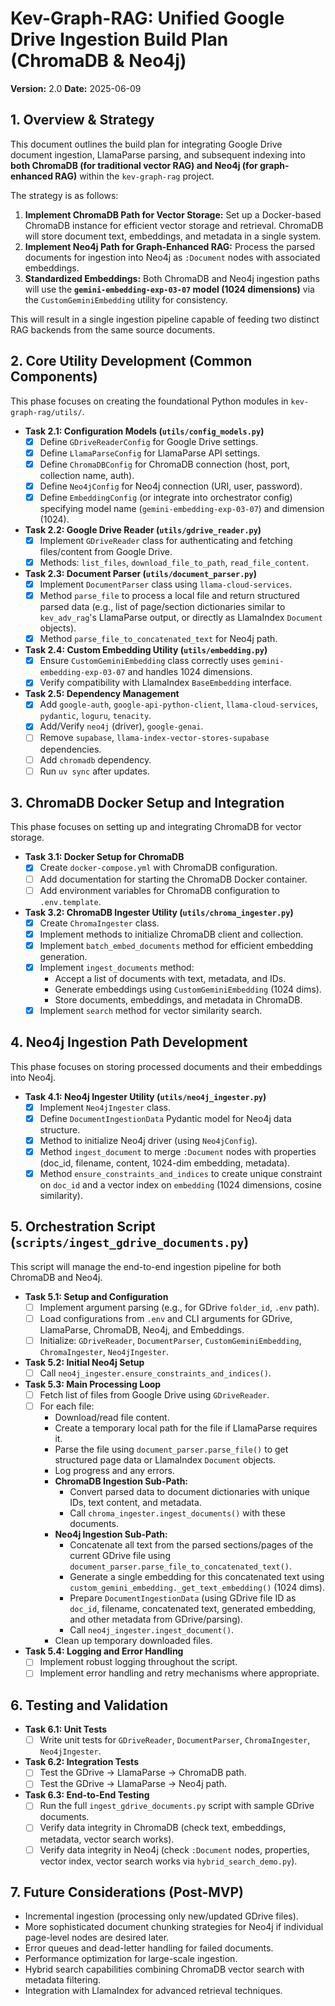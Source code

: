 # Kev-Graph-RAG: Unified Google Drive Ingestion Build Plan (ChromaDB & Neo4j)

**Version:** 2.0
**Date:** 2025-06-09

## 1. Overview & Strategy

This document outlines the build plan for integrating Google Drive document ingestion, LlamaParse parsing, and subsequent indexing into **both ChromaDB (for traditional vector RAG) and Neo4j (for graph-enhanced RAG)** within the `kev-graph-rag` project.

The strategy is as follows:
1.  **Implement ChromaDB Path for Vector Storage:** Set up a Docker-based ChromaDB instance for efficient vector storage and retrieval. ChromaDB will store document text, embeddings, and metadata in a single system.
2.  **Implement Neo4j Path for Graph-Enhanced RAG:** Process the parsed documents for ingestion into Neo4j as `:Document` nodes with associated embeddings.
3.  **Standardized Embeddings:** Both ChromaDB and Neo4j ingestion paths will use the **`gemini-embedding-exp-03-07` model (1024 dimensions)** via the `CustomGeminiEmbedding` utility for consistency.

This will result in a single ingestion pipeline capable of feeding two distinct RAG backends from the same source documents.

## 2. Core Utility Development (Common Components)

This phase focuses on creating the foundational Python modules in `kev-graph-rag/utils/`.

*   **Task 2.1: Configuration Models (`utils/config_models.py`)**
    *   [x] Define `GDriveReaderConfig` for Google Drive settings.
    *   [x] Define `LlamaParseConfig` for LlamaParse API settings.
    *   [x] Define `ChromaDBConfig` for ChromaDB connection (host, port, collection name, auth).
    *   [x] Define `Neo4jConfig` for Neo4j connection (URI, user, password).
    *   [x] Define `EmbeddingConfig` (or integrate into orchestrator config) specifying model name (`gemini-embedding-exp-03-07`) and dimension (1024).
*   **Task 2.2: Google Drive Reader (`utils/gdrive_reader.py`)**
    *   [x] Implement `GDriveReader` class for authenticating and fetching files/content from Google Drive.
    *   [x] Methods: `list_files`, `download_file_to_path`, `read_file_content`.
*   **Task 2.3: Document Parser (`utils/document_parser.py`)**
    *   [x] Implement `DocumentParser` class using `llama-cloud-services`.
    *   [x] Method `parse_file` to process a local file and return structured parsed data (e.g., list of page/section dictionaries similar to `kev_adv_rag`'s LlamaParse output, or directly as LlamaIndex `Document` objects).
    *   [x] Method `parse_file_to_concatenated_text` for Neo4j path.
*   **Task 2.4: Custom Embedding Utility (`utils/embedding.py`)**
    *   [x] Ensure `CustomGeminiEmbedding` class correctly uses `gemini-embedding-exp-03-07` and handles 1024 dimensions.
    *   [x] Verify compatibility with LlamaIndex `BaseEmbedding` interface.
*   **Task 2.5: Dependency Management**
    *   [x] Add `google-auth`, `google-api-python-client`, `llama-cloud-services`, `pydantic`, `loguru`, `tenacity`.
    *   [x] Add/Verify `neo4j` (driver), `google-genai`.
    *   [ ] Remove `supabase`, `llama-index-vector-stores-supabase` dependencies.
    *   [ ] Add `chromadb` dependency.
    *   [ ] Run `uv sync` after updates.

## 3. ChromaDB Docker Setup and Integration

This phase focuses on setting up and integrating ChromaDB for vector storage.

*   **Task 3.1: Docker Setup for ChromaDB**
    *   [x] Create `docker-compose.yml` with ChromaDB configuration.
    *   [ ] Add documentation for starting the ChromaDB Docker container.
    *   [ ] Add environment variables for ChromaDB configuration to `.env.template`.
*   **Task 3.2: ChromaDB Ingester Utility (`utils/chroma_ingester.py`)**
    *   [x] Create `ChromaIngester` class.
    *   [x] Implement methods to initialize ChromaDB client and collection.
    *   [x] Implement `batch_embed_documents` method for efficient embedding generation.
    *   [x] Implement `ingest_documents` method:
        *   Accept a list of documents with text, metadata, and IDs.
        *   Generate embeddings using `CustomGeminiEmbedding` (1024 dims).
        *   Store documents, embeddings, and metadata in ChromaDB.
    *   [x] Implement `search` method for vector similarity search.

## 4. Neo4j Ingestion Path Development

This phase focuses on storing processed documents and their embeddings into Neo4j.

*   **Task 4.1: Neo4j Ingester Utility (`utils/neo4j_ingester.py`)**
    *   [x] Implement `Neo4jIngester` class.
    *   [x] Define `DocumentIngestionData` Pydantic model for Neo4j data structure.
    *   [x] Method to initialize Neo4j driver (using `Neo4jConfig`).
    *   [x] Method `ingest_document` to merge `:Document` nodes with properties (doc_id, filename, content, 1024-dim embedding, metadata).
    *   [x] Method `ensure_constraints_and_indices` to create unique constraint on `doc_id` and a vector index on `embedding` (1024 dimensions, cosine similarity).

## 5. Orchestration Script (`scripts/ingest_gdrive_documents.py`)

This script will manage the end-to-end ingestion pipeline for both ChromaDB and Neo4j.

*   **Task 5.1: Setup and Configuration**
    *   [ ] Implement argument parsing (e.g., for GDrive `folder_id`, `.env` path).
    *   [ ] Load configurations from `.env` and CLI arguments for GDrive, LlamaParse, ChromaDB, Neo4j, and Embeddings.
    *   [ ] Initialize: `GDriveReader`, `DocumentParser`, `CustomGeminiEmbedding`, `ChromaIngester`, `Neo4jIngester`.
*   **Task 5.2: Initial Neo4j Setup**
    *   [ ] Call `neo4j_ingester.ensure_constraints_and_indices()`.
*   **Task 5.3: Main Processing Loop**
    *   [ ] Fetch list of files from Google Drive using `GDriveReader`.
    *   [ ] For each file:
        *   Download/read file content.
        *   Create a temporary local path for the file if LlamaParse requires it.
        *   Parse the file using `document_parser.parse_file()` to get structured page data or LlamaIndex `Document` objects.
        *   Log progress and any errors.
        *   **ChromaDB Ingestion Sub-Path:**
            *   Convert parsed data to document dictionaries with unique IDs, text content, and metadata.
            *   Call `chroma_ingester.ingest_documents()` with these documents.
        *   **Neo4j Ingestion Sub-Path:**
            *   Concatenate all text from the parsed sections/pages of the current GDrive file using `document_parser.parse_file_to_concatenated_text()`.
            *   Generate a single embedding for this concatenated text using `custom_gemini_embedding._get_text_embedding()` (1024 dims).
            *   Prepare `DocumentIngestionData` (using GDrive file ID as `doc_id`, filename, concatenated text, generated embedding, and other metadata from GDrive/parsing).
            *   Call `neo4j_ingester.ingest_document()`.
        *   Clean up temporary downloaded files.
*   **Task 5.4: Logging and Error Handling**
    *   [ ] Implement robust logging throughout the script.
    *   [ ] Implement error handling and retry mechanisms where appropriate.

## 6. Testing and Validation

*   **Task 6.1: Unit Tests**
    *   [ ] Write unit tests for `GDriveReader`, `DocumentParser`, `ChromaIngester`, `Neo4jIngester`.
*   **Task 6.2: Integration Tests**
    *   [ ] Test the GDrive -> LlamaParse -> ChromaDB path.
    *   [ ] Test the GDrive -> LlamaParse -> Neo4j path.
*   **Task 6.3: End-to-End Testing**
    *   [ ] Run the full `ingest_gdrive_documents.py` script with sample GDrive documents.
    *   [ ] Verify data integrity in ChromaDB (check text, embeddings, metadata, vector search works).
    *   [ ] Verify data integrity in Neo4j (check `:Document` nodes, properties, vector index, vector search works via `hybrid_search_demo.py`).

## 7. Future Considerations (Post-MVP)

*   Incremental ingestion (processing only new/updated GDrive files).
*   More sophisticated document chunking strategies for Neo4j if individual page-level nodes are desired later.
*   Error queues and dead-letter handling for failed documents.
*   Performance optimization for large-scale ingestion.
*   Hybrid search capabilities combining ChromaDB vector search with metadata filtering.
*   Integration with LlamaIndex for advanced retrieval techniques.
